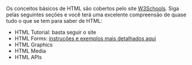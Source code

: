 Os conceitos básicos de HTML são cobertos pelo site [W3Schools](https://www.w3schools.com/html/). Siga pelas seguintes seções e você terá uma excelente compreensão de quase tudo o que se tem para saber de HTML:

* HTML Tutorial: basta seguir o site
* HTML Forms: [instruções e exemplos mais detalhados aqui](./htmlForms.md)
* HTML Graphics
* HTML Media
* HTML APIs